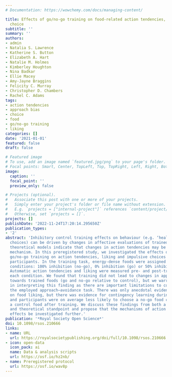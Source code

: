 ```yaml
---
# Documentation: https://wowchemy.com/docs/managing-content/

title: Effects of go/no-go training on food-related action tendencies, liking and
  choice
subtitle: ''
summary: ''
authors:
- admin
- Natalia S. Lawrence
- Katherine S. Button
- Elizabeth A. Hart
- Natalie M. Holmes
- Kimberley Houghton
- Nina Badkar
- Ellie Macey
- Amy-Jayne Braggins
- Felicity C. Murray
- Christopher D. Chambers
- Rachel C. Adams
tags:
- action tendencies
- approach bias
- choice
- food
- go/no-go training
- liking
categories: []
date: '2021-01-01'
featured: false
draft: false

# Featured image
# To use, add an image named `featured.jpg/png` to your page's folder.
# Focal points: Smart, Center, TopLeft, Top, TopRight, Left, Right, BottomLeft, Bottom, BottomRight.
image:
  caption: ''
  focal_point: ''
  preview_only: false

# Projects (optional).
#   Associate this post with one or more of your projects.
#   Simply enter your project's folder or file name without extension.
#   E.g. `projects = ["internal-project"]` references `content/project/deep-learning/index.md`.
#   Otherwise, set `projects = []`.
projects: []
publishDate: '2022-11-24T17:20:14.295650Z'
publication_types:
- '2'
abstract: 'Inhibitory control training effects on behaviour (e.g. ‘healthier’ food
  choices) can be driven by changes in affective evaluations of trained stimuli, and
  theoretical models indicate that changes in action tendencies may be a complementary
  mechanism. In this preregistered study, we investigated the effects of food-specific
  go/no-go training on action tendencies, liking and impulsive choices in healthy
  participants. In the training task, energy-dense foods were assigned to one of three
  conditions: 100% inhibition (no-go), 0% inhibition (go) or 50% inhibition (control).
  Automatic action tendencies and liking were measured pre- and post-training for
  each condition. We found that training did not lead to changes in approach bias
  towards trained foods (go and no-go relative to control), but we warrant caution
  in interpreting this finding as there are important limitations to consider for
  the employed approach–avoidance task. There was only anecdotal evidence for an effect
  on food liking, but there was evidence for contingency learning during training,
  and participants were on average less likely to choose a no-go food compared to
  a control food after training. We discuss these findings from both a methodological
  and theoretical standpoint and propose that the mechanisms of action behind training
  effects be investigated further.'
publication: '*Royal Society Open Science*'
doi: 10.1098/rsos.210666
links:
- name: URL
  url: https://royalsocietypublishing.org/doi/full/10.1098/rsos.210666
- icon: open-data
  icon_pack: ai
  name: Data & analysis scripts
  url: https://osf.io/hz2nb/
- name: Preregistered protocol
  url: https://osf.io/wav8p 
---
```

